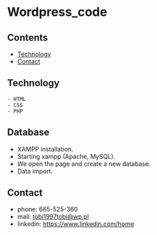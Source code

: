 # Wordpress_code
## Contents
*  [Technology](#Technology)
*  [Contact](#Contact)
## Technology
    - HTML
    - CSS
    - PHP 
## Database
- XAMPP installation.
- Starting xampp (Apache, MySQL).
- We open the page and create a new database.
- Data import.    
## Contact
- phone: 665-525-360
- mail: tobi1997tobi@wp.pl
- linkedin: https://www.linkedin.com/home
